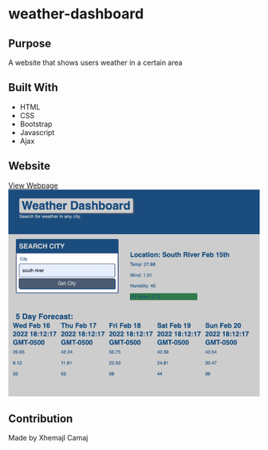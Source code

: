 # weather-dashboard


## Purpose
A website that shows users weather in a certain area

## Built With
* HTML
* CSS
* Bootstrap
* Javascript
* Ajax

## Website
[View Webpage](https://xcamaj.github.io/weather-dashboard/)
![Webpage Screenshot](./assets/images/screenshot.png)

## Contribution
Made by Xhemajl Camaj